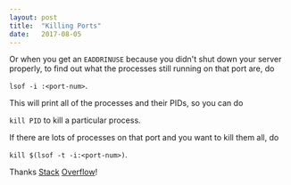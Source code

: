 ```yaml
---
layout: post
title:  "Killing Ports"
date:   2017-08-05
---
```


Or when you get an `EADDRINUSE` 
because you didn't shut down your server properly,
to find out what the processes still running on that port are, do

`lsof -i :<port-num>`.

This will print all of the processes and their PIDs, so you can do

`kill PID` to kill a particular process.

If there are lots of processes on that port and you want to kill them all, do

`kill $(lsof -t -i:<port-num>)`.

Thanks [Stack](https://stackoverflow.com/questions/11583562/how-to-kill-a-process-running-on-particular-port-in-linux) 
[Overflow](https://stackoverflow.com/questions/3855127/find-and-kill-process-locking-port-3000-on-mac)!